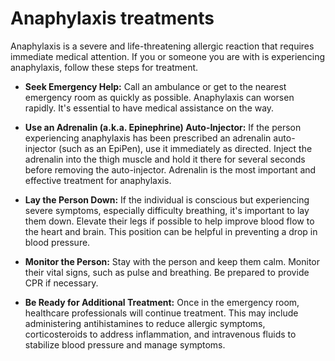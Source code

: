 # Anaphylaxis treatments

Anaphylaxis is a severe and life-threatening allergic reaction that requires immediate medical attention. If you or someone you are with is experiencing anaphylaxis, follow these steps for treatment.

* **Seek Emergency Help:** Call an ambulance or get to the nearest emergency room as quickly as possible. Anaphylaxis can worsen rapidly. It's essential to have medical assistance on the way.

* **Use an Adrenalin (a.k.a. Epinephrine) Auto-Injector:** If the person experiencing anaphylaxis has been prescribed an adrenalin auto-injector (such as an EpiPen), use it immediately as directed. Inject the adrenalin into the thigh muscle and hold it there for several seconds before removing the auto-injector. Adrenalin is the most important and effective treatment for anaphylaxis.

* **Lay the Person Down:** If the individual is conscious but experiencing severe symptoms, especially difficulty breathing, it's important to lay them down. Elevate their legs if possible to help improve blood flow to the heart and brain. This position can be helpful in preventing a drop in blood pressure.

* **Monitor the Person:** Stay with the person and keep them calm. Monitor their vital signs, such as pulse and breathing. Be prepared to provide CPR if necessary.

* **Be Ready for Additional Treatment:** Once in the emergency room, healthcare professionals will continue treatment. This may include administering antihistamines to reduce allergic symptoms, corticosteroids to address inflammation, and intravenous fluids to stabilize blood pressure and manage symptoms.
